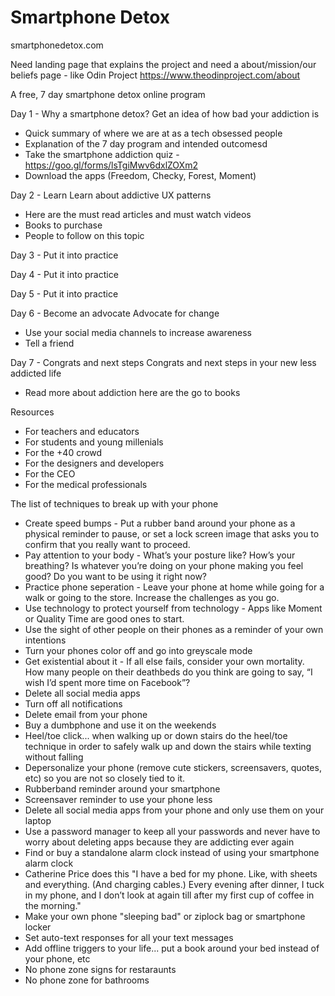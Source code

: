 # Smartphone Detox

smartphonedetox.com

Need landing page that explains the project and need a about/mission/our beliefs page - like Odin Project https://www.theodinproject.com/about

A free, 7 day smartphone detox online program

Day 1 - Why a smartphone detox?
Get an idea of how bad your addiction is
- Quick summary of where we are at as a tech obsessed people
- Explanation of the 7 day program and intended outcomesd
- Take the smartphone addiction quiz - https://goo.gl/forms/lsTgiMwv6dxlZOXm2
- Download the apps (Freedom, Checky, Forest, Moment)

Day 2 - Learn
Learn about addictive UX patterns
- Here are the must read articles and must watch videos
- Books to purchase
- People to follow on this topic

Day 3 - Put it into practice

Day 4 - Put it into practice

Day 5 - Put it into practice

Day 6 - Become an advocate
Advocate for change
- Use your social media channels to increase awareness
- Tell a friend

Day 7 - Congrats and next steps
Congrats and next steps in your new less addicted life
- Read more about addiction here are the go to books

Resources
- For teachers and educators
- For students and young millenials
- For the +40 crowd
- For the designers and developers
- For the CEO
- For the medical professionals

The list of techniques to break up with your phone
- Create speed bumps - Put a rubber band around your phone as a physical reminder to pause, or set a lock screen image that asks you to confirm that you really want to proceed.
- Pay attention to your body - What’s your posture like? How’s your breathing? Is whatever you’re doing on your phone making you feel good? Do you want to be using it right now?
- Practice phone seperation - Leave your phone at home while going for a walk or going to the store. Increase the challenges as you go.
- Use technology to protect yourself from technology - Apps like Moment or Quality Time are good ones to start. 
- Use the sight of other people on their phones as a reminder of your own intentions
- Turn your phones color off and go into greyscale mode
- Get existential about it - If all else fails, consider your own mortality. How many people on their deathbeds do you think are going to say, “I wish I’d spent more time on Facebook”?
- Delete all social media apps
- Turn off all notifications
- Delete email from your phone
- Buy a dumbphone and use it on the weekends
- Heel/toe click... when walking up or down stairs do the heel/toe technique in order to safely walk up and down the stairs while texting without falling
- Depersonalize your phone (remove cute stickers, screensavers, quotes, etc) so you are not so closely tied to it.
- Rubberband reminder around your smartphone
- Screensaver reminder to use your phone less
- Delete all social media apps from your phone and only use them on your laptop
- Use a password manager to keep all your passwords and never have to worry about deleting apps because they are addicting ever again
- Find or buy a standalone alarm clock instead of using your smartphone alarm clock
- Catherine Price does this "I have a bed for my phone. Like, with sheets and everything. (And charging cables.)  Every evening after dinner, I tuck in my phone, and I don’t look at again till after my first cup of coffee in the morning."
- Make your own phone "sleeping bad" or ziplock bag or smartphone locker
- Set auto-text responses for all your text messages
- Add offline triggers to your life... put a book around your bed instead of your phone, etc
- No phone zone signs for restaraunts 
- No phone zone for bathrooms
